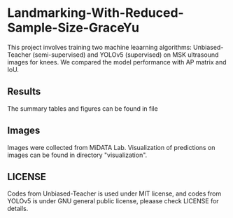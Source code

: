 # Landmarking-With-Reduced-Sample-Size-GraceYu
This project involves training two machine leaarning algorithms: Unbiased-Teacher (semi-supervised) and YOLOv5 (supervised) on MSK ultrasound images for knees. We compared the model performance with AP matrix and IoU. 

## Results
The summary tables and figures can be found in file 

## Images
Images were collected from MiDATA Lab. Visualization of predictions on images can be found in directory "visualization".

## LICENSE
Codes from Unbiased-Teacher is used under MIT license, and codes from YOLOv5 is under GNU general public license, pleaase check LICENSE for details.
